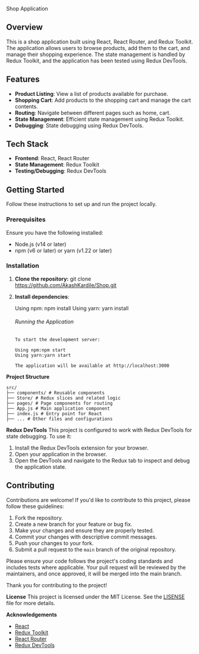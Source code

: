 Shop Application

## Overview

This is a shop application built using React, React Router, and Redux Toolkit. The application allows users to browse products, add them to the cart, and manage their shopping experience. The state management is handled by Redux Toolkit, and the application has been tested using Redux DevTools.

## Features

- **Product Listing**: View a list of products available for purchase.
- **Shopping Cart**: Add products to the shopping cart and manage the cart contents.
- **Routing**: Navigate between different pages such as home,  cart.
- **State Management**: Efficient state management using Redux Toolkit.
- **Debugging**: State debugging using Redux DevTools.

## Tech Stack

- **Frontend**: React, React Router
- **State Management**: Redux Toolkit
- **Testing/Debugging**: Redux DevTools

## Getting Started

Follow these instructions to set up and run the project locally.

### Prerequisites

Ensure you have the following installed:

- Node.js (v14 or later)
- npm (v6 or later) or yarn (v1.22 or later)

### Installation

1.  **Clone the repository:**
    git clone  https://github.com/AkashKardile/Shop.git
    

2.  **Install dependencies**:

    Using npm: npm install
    Using yarn: yarn install

    ###### Running the Application

        To start the development server:

        Using npm:npm start
        Using yarn:yarn start

        The application will be available at http://localhost:3000

   

**Project Structure**

    src/
    ├── components/ # Reusable components
    ├── Store/ # Redux slices and related logic
    ├── pages/ # Page components for routing
    ├── App.js # Main application component
    ├── index.js # Entry point for React
    ├── ... # Other files and configurations

**Redux DevTools**
This project is configured to work with Redux DevTools for state debugging. To use it:

1. Install the Redux DevTools extension for your browser.
2. Open your application in the browser.
3. Open the DevTools and navigate to the Redux tab to inspect and debug the application state.

## Contributing

Contributions are welcome! If you'd like to contribute to this project, please follow these guidelines:

1. Fork the repository.
2. Create a new branch for your feature or bug fix.
3. Make your changes and ensure they are properly tested.
4. Commit your changes with descriptive commit messages.
5. Push your changes to your fork.
6. Submit a pull request to the `main` branch of the original repository.

Please ensure your code follows the project's coding standards and includes tests where applicable. Your pull request will be reviewed by the maintainers, and once approved, it will be merged into the main branch.

Thank you for contributing to the project!

**License**
This project is licensed under the MIT License. See the [LISENSE](LISENSE) file for more details.

**Acknowledgements**

- [React](https://reactjs.org/)
- [Redux Toolkit](https://redux-toolkit.js.org/)
- [React Router](https://reactrouter.com/)
- [Redux DevTools](http://extension.remotedev.io/)
